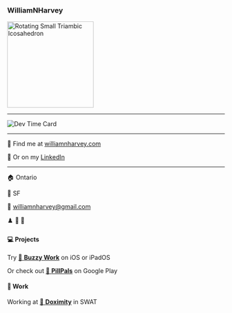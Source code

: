 ### WilliamNHarvey

<img src="https://github.com/WilliamNHarvey/WilliamNHarvey/blob/main/gif.gif" alt="Rotating Small Triambic Icosahedron" width="200" height="200" />

---

![Dev Time Card](https://github-readme-stats.vercel.app/api/wakatime?username=WilliamNHarvey&custom_title=Last%202%20Week%27s%20Dev%20Time&theme=onedark&border_radius=30&langs_count=10&hide_border=true)

---

🔭 Find me at [williamnharvey.com](https://williamnharvey.com)

🔎 Or on my [LinkedIn](https://www.linkedin.com/in/williamnharvey/)

---

🏠 Ontario

🧳 SF

📧 williamnharvey@gmail.com

♟️ 🎹 🎸

#### 💻 Projects

Try [🐝 **Buzzy Work**](https://apps.apple.com/us/app/buzzy-work/id1511346895) on iOS or iPadOS

Or check out [💊 **PillPals**](https://play.google.com/store/apps/details?id=com.pillpals.pillpals&hl=en_US) on Google Play

#### 🌁 Work

Working at [🏥 **Doximity**](https://github.com/doximity) in SWAT
